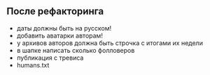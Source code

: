 ## После рефакторинга
* даты должны быть на русском!
* добавить аватарки авторам!
* у архивов авторов должна быть строчка с итогами их недели
* в шапке написать сколько фолловеров
* публикация с тревиса
* humans.txt
